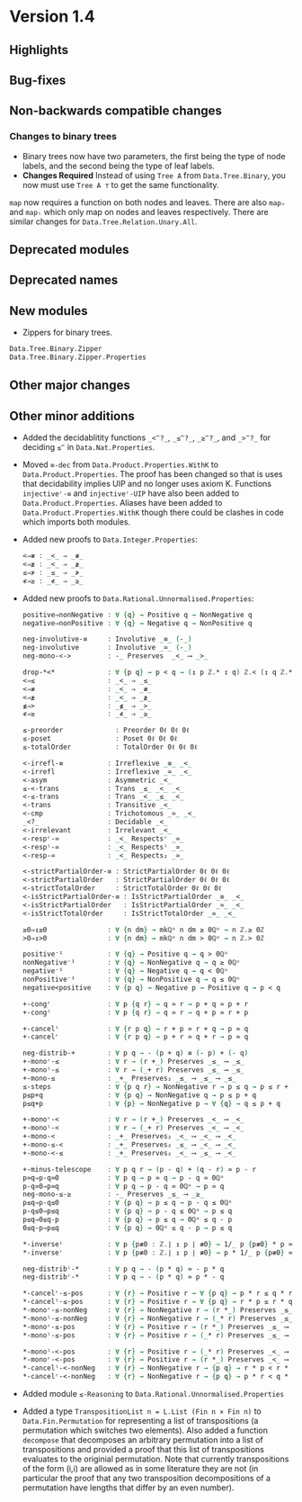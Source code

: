 Version 1.4
===========

Highlights
----------

Bug-fixes
---------

Non-backwards compatible changes
--------------------------------

### Changes to binary trees

* Binary trees now have two parameters, the first being the type of node
  labels, and the second being the type of leaf labels.
* **Changes Required**
Instead of using `Tree A` from `Data.Tree.Binary`, you now must use
`Tree A ⊤` to get the same functionality.

`map` now requires a function on both nodes and leaves. There are also
`mapₙ` and `mapₗ` which only map on nodes and leaves respectively. There
are similar changes for `Data.Tree.Relation.Unary.All`.

Deprecated modules
------------------

Deprecated names
----------------

New modules
-----------

* Zippers for binary trees.

```agda
Data.Tree.Binary.Zipper
Data.Tree.Binary.Zipper.Properties
```

Other major changes
-------------------

Other minor additions
---------------------

* Added the decidablitity functions `_<‴?_`, `_≤‴?_`, `_≥‴?_`, and `_>‴?_` for deciding `≤‴` in `Data.Nat.Properties`.

* Moved `≡-dec` from `Data.Product.Properties.WithK` to `Data.Product.Properties`. The proof has been changed so that is uses that decidability implies UIP and no longer uses axiom K. Functions `injectiveʳ-≡` and `injectiveʳ-UIP` have also been added to `Data.Product.Properties`. Aliases have been added to `Data.Product.Properties.WithK` though there could be clashes in code which imports both modules.

* Added new proofs to `Data.Integer.Properties`:
  ```agda
  <⇒≢ : _<_ ⇒ _≢_
  <⇒≱ : _<_ ⇒ _≱_
  ≤⇒≯ : _≤_ ⇒ _≯_
  ≮⇒≥ : _≮_ ⇒ _≥_
  ```

* Added new proofs to `Data.Rational.Unnormalised.Properties`:
  ```agda
  positive⇒nonNegative : ∀ {q} → Positive q → NonNegative q
  negative⇒nonPositive : ∀ {q} → Negative q → NonPositive q

  neg-involutive-≡     : Involutive _≡_ (-_)
  neg-involutive       : Involutive _≃_ (-_)
  neg-mono-<->         : -_ Preserves  _<_ ⟶ _>_

  drop-*<*             : ∀ {p q} → p < q → (↥ p ℤ.* ↧ q) ℤ.< (↥ q ℤ.* ↧ p)
  <⇒≤                  : _<_ ⇒ _≤_
  <⇒≢                  : _<_ ⇒ _≢_
  <⇒≱                  : _<_ ⇒ _≱_
  ≰⇒>                  : _≰_ ⇒ _>_
  ≮⇒≥                  : _≮_ ⇒ _≥_

  ≤-preorder             : Preorder 0ℓ 0ℓ 0ℓ
  ≤-poset                : Poset 0ℓ 0ℓ 0ℓ
  ≤-totalOrder           : TotalOrder 0ℓ 0ℓ 0ℓ

  <-irrefl-≡           : Irreflexive _≡_ _<_
  <-irrefl             : Irreflexive _≃_ _<_
  <-asym               : Asymmetric _<_
  ≤-<-trans            : Trans _≤_ _<_ _<_
  <-≤-trans            : Trans _<_ _≤_ _<_
  <-trans              : Transitive _<_
  <-cmp                : Trichotomous _≃_ _<_
  _<?_                 : Decidable _<_
  <-irrelevant         : Irrelevant _<_
  <-respʳ-≃            : _<_ Respectsʳ _≃_
  <-respˡ-≃            : _<_ Respectsˡ _≃_
  <-resp-≃             : _<_ Respects₂ _≃_

  <-strictPartialOrder-≡ : StrictPartialOrder 0ℓ 0ℓ 0ℓ
  <-strictPartialOrder   : StrictPartialOrder 0ℓ 0ℓ 0ℓ
  <-strictTotalOrder     : StrictTotalOrder 0ℓ 0ℓ 0ℓ
  <-isStrictPartialOrder-≡ : IsStrictPartialOrder _≡_ _<_
  <-isStrictPartialOrder   : IsStrictPartialOrder _≃_ _<_
  <-isStrictTotalOrder     : IsStrictTotalOrder _≃_ _<_

  ≥0⇒↥≥0               : ∀ {n dm} → mkℚᵘ n dm ≥ 0ℚᵘ → n ℤ.≥ 0ℤ
  >0⇒↥>0               : ∀ {n dm} → mkℚᵘ n dm > 0ℚᵘ → n ℤ.> 0ℤ

  positive⁻¹           : ∀ {q} → Positive q → q > 0ℚᵘ
  nonNegative⁻¹        : ∀ {q} → NonNegative q → q ≥ 0ℚᵘ
  negative⁻¹           : ∀ {q} → Negative q → q < 0ℚᵘ
  nonPositive⁻¹        : ∀ {q} → NonPositive q → q ≤ 0ℚᵘ
  negative<positive    : ∀ {p q} → Negative p → Positive q → p < q

  +-congʳ              : ∀ p {q r} → q ≃ r → p + q ≃ p + r
  +-congˡ              : ∀ p {q r} → q ≃ r → q + p ≃ r + p

  +-cancelˡ            : ∀ {r p q} → r + p ≃ r + q → p ≃ q
  +-cancelʳ            : ∀ {r p q} → p + r ≃ q + r → p ≃ q

  neg-distrib-+        : ∀ p q → - (p + q) ≡ (- p) + (- q)
  +-monoʳ-≤            : ∀ r → (r +_) Preserves _≤_ ⟶ _≤_
  +-monoˡ-≤            : ∀ r → (_+ r) Preserves _≤_ ⟶ _≤_
  +-mono-≤             : _+_ Preserves₂ _≤_ ⟶ _≤_ ⟶ _≤_
  ≤-steps              : ∀ {p q r} → NonNegative r → p ≤ q → p ≤ r + q
  p≤p+q                : ∀ {p q} → NonNegative q → p ≤ p + q
  p≤q+p                : ∀ {p} → NonNegative p → ∀ {q} → q ≤ p + q

  +-monoʳ-<            : ∀ r → (r +_) Preserves _<_ ⟶ _<_
  +-monoˡ-<            : ∀ r → (_+ r) Preserves _<_ ⟶ _<_
  +-mono-<             : _+_ Preserves₂ _<_ ⟶ _<_ ⟶ _<_
  +-mono-≤-<           : _+_ Preserves₂ _≤_ ⟶ _<_ ⟶ _<_
  +-mono-<-≤           : _+_ Preserves₂ _<_ ⟶ _≤_ ⟶ _<_

  +-minus-telescope    : ∀ p q r → (p - q) + (q - r) ≃ p - r
  p≃q⇒p-q≃0            : ∀ p q → p ≃ q → p - q ≃ 0ℚᵘ
  p-q≃0⇒p≃q            : ∀ p q → p - q ≃ 0ℚᵘ → p ≃ q
  neg-mono-≤-≥         : -_ Preserves _≤_ ⟶ _≥_
  p≤q⇒p-q≤0            : ∀ {p q} → p ≤ q → p - q ≤ 0ℚᵘ
  p-q≤0⇒p≤q            : ∀ {p q} → p - q ≤ 0ℚᵘ → p ≤ q
  p≤q⇒0≤q-p            : ∀ {p q} → p ≤ q → 0ℚᵘ ≤ q - p
  0≤q-p⇒p≤q            : ∀ {p q} → 0ℚᵘ ≤ q - p → p ≤ q

  *-inverseˡ           : ∀ p {p≢0 : ℤ.∣ ↥ p ∣ ≢0} → 1/_ p {p≢0} * p ≃ 1ℚᵘ
  *-inverseʳ           : ∀ p {p≢0 : ℤ.∣ ↥ p ∣ ≢0} → p * 1/_ p {p≢0} ≃ 1ℚᵘ

  neg-distribˡ-*       : ∀ p q → - (p * q) ≃ - p * q
  neg-distribʳ-*       : ∀ p q → - (p * q) ≃ p * - q

  *-cancelʳ-≤-pos      : ∀ {r} → Positive r → ∀ {p q} → p * r ≤ q * r → p ≤ q
  *-cancelˡ-≤-pos      : ∀ {r} → Positive r → ∀ {p q} → r * p ≤ r * q → p ≤ q
  *-monoʳ-≤-nonNeg     : ∀ {r} → NonNegative r → (r *_) Preserves _≤_ ⟶ _≤_
  *-monoˡ-≤-nonNeg     : ∀ {r} → NonNegative r → (_* r) Preserves _≤_ ⟶ _≤_
  *-monoʳ-≤-pos        : ∀ {r} → Positive r → (r *_) Preserves _≤_ ⟶ _≤_
  *-monoˡ-≤-pos        : ∀ {r} → Positive r → (_* r) Preserves _≤_ ⟶ _≤_

  *-monoˡ-<-pos        : ∀ {r} → Positive r → (_* r) Preserves _<_ ⟶ _<_
  *-monoʳ-<-pos        : ∀ {r} → Positive r → (r *_) Preserves _<_ ⟶ _<_
  *-cancelˡ-<-nonNeg   : ∀ {r} → NonNegative r → {p q} → r * p < r * q → p < q
  *-cancelʳ-<-nonNeg   : ∀ {r} → NonNegative r → {p q} → p * r < q * r → p < q
  ```

* Added module `≤-Reasoning` to `Data.Rational.Unnormalised.Properties`

* Added a type `TranspositionList n = L.List (Fin n × Fin n)` to
  `Data.Fin.Permutation` for representing a list of transpositions (a
  permutation which switches two elements). Also added a function
  `decompose` that decomposes an arbitrary permutation into a list of
  transpositions and provided a proof that this list of transpositions
  evaluates to the originial permutation. Note that currently
  transpositions of the form (i,i) are allowed as in some literature
  they are not (in particular the proof that any two transposition
  decompositions of a permutation have lengths that differ by an even
  number).

